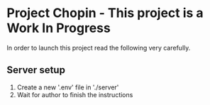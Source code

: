 # Project Chopin - This project is a Work In Progress

In order to launch this project read the following very carefully.

## Server setup

1. Create a new '.env' file in './server'
3. Wait for author to finish the instructions
